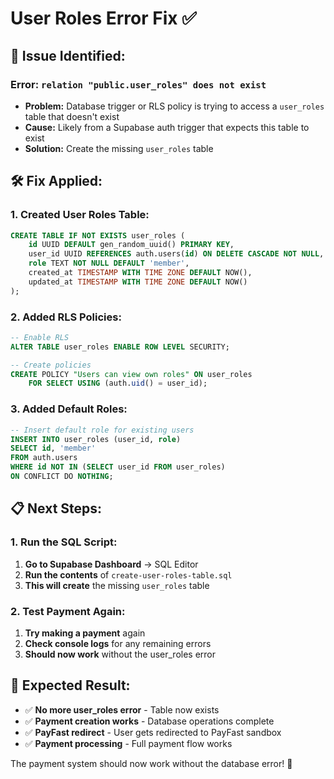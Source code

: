 # User Roles Error Fix ✅

## 🔧 **Issue Identified:**

### **Error:** `relation "public.user_roles" does not exist`
- **Problem:** Database trigger or RLS policy is trying to access a `user_roles` table that doesn't exist
- **Cause:** Likely from a Supabase auth trigger that expects this table to exist
- **Solution:** Create the missing `user_roles` table

## 🛠️ **Fix Applied:**

### **1. Created User Roles Table:**
```sql
CREATE TABLE IF NOT EXISTS user_roles (
    id UUID DEFAULT gen_random_uuid() PRIMARY KEY,
    user_id UUID REFERENCES auth.users(id) ON DELETE CASCADE NOT NULL,
    role TEXT NOT NULL DEFAULT 'member',
    created_at TIMESTAMP WITH TIME ZONE DEFAULT NOW(),
    updated_at TIMESTAMP WITH TIME ZONE DEFAULT NOW()
);
```

### **2. Added RLS Policies:**
```sql
-- Enable RLS
ALTER TABLE user_roles ENABLE ROW LEVEL SECURITY;

-- Create policies
CREATE POLICY "Users can view own roles" ON user_roles
    FOR SELECT USING (auth.uid() = user_id);
```

### **3. Added Default Roles:**
```sql
-- Insert default role for existing users
INSERT INTO user_roles (user_id, role)
SELECT id, 'member' 
FROM auth.users 
WHERE id NOT IN (SELECT user_id FROM user_roles)
ON CONFLICT DO NOTHING;
```

## 📋 **Next Steps:**

### **1. Run the SQL Script:**
1. **Go to Supabase Dashboard** → SQL Editor
2. **Run the contents** of `create-user-roles-table.sql`
3. **This will create** the missing `user_roles` table

### **2. Test Payment Again:**
1. **Try making a payment** again
2. **Check console logs** for any remaining errors
3. **Should now work** without the user_roles error

## 🎯 **Expected Result:**

- ✅ **No more user_roles error** - Table now exists
- ✅ **Payment creation works** - Database operations complete
- ✅ **PayFast redirect** - User gets redirected to PayFast sandbox
- ✅ **Payment processing** - Full payment flow works

The payment system should now work without the database error! 🎉
